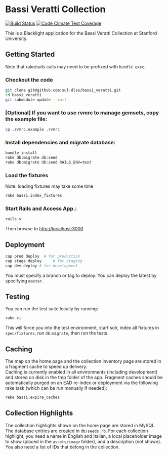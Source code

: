 # Bassi Veratti Collection

[![Build Status](https://travis-ci.org/sul-dlss/bassi_veratti.svg?branch=master)](https://travis-ci.org/sul-dlss/bassi_veratti) [![Code Climate Test Coverage](https://codeclimate.com/github/sul-dlss/bassi_veratti/badges/coverage.svg)](https://codeclimate.com/github/sul-dlss/bassi_veratti/coverage)

This is a Blacklight application for the Bassi Veratti Collection at Stanford University.

## Getting Started

Note that rake/rails calls may need to be prefixed with `bundle exec`.

### Checkout the code
```bash
git clone git@github.com:sul-dlss/bassi_veratti.git
cd bassi_veratti
git submodule update --init
```

### [Optional] If you want to use rvmrc to manage gemsets, copy the example file:
```bash
cp .rvmrc.example .rvmrc
```

### Install dependencies and migrate database:
```bash
bundle install
rake db:migrate db:seed
rake db:migrate db:seed RAILS_ENV=test
```

### Load the fixtures
Note: loading fixtures may take some time
```bash
rake bassi:index_fixtures
```

### Start Rails and Access App.:
```bash
rails s
```

Then browse to <http://localhost:3000>.

## Deployment
```bash
cap prod deploy  # for production
cap stage deploy     # for staging
cap dev deploy # for development
```

You must specify a branch or tag to deploy.  You can deploy the latest by specifying `master`.

## Testing

You can run the test suite locally by running:

```bash
rake ci
```

This will force you into the test environment, start solr, index all fixtures in `spec/fixtures`, run `db:migrate`,
then run the tests.

## Caching

The map on the home page and the collection inventory page are stored in a fragment cache to speed up delivery.  
Caching is currently enabled in all environments (including development) and stored on disk in the tmp folder of the app.
Fragment caches should be automatically purged on an EAD re-index or deployment via the following rake task (which
can be run manually if needed):

```bash
rake bassi:expire_caches
```

## Collection Highlights

The collection highlights shown on the home page are stored in MySQL.  The database entries are created in `db/seeds.rb`.
For each collection highlight, you need a name in English and Italian, a local placeholder image to show (placed in the `assets/image` folder), and a description (not shown).
You also need a list of IDs that belong in the collection.
